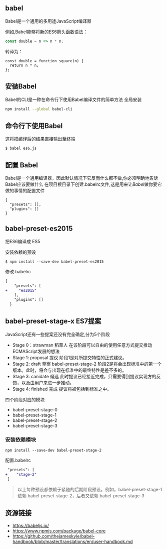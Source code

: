 ## babel
Babel是一个通用的多用途JavaScript编译器

例如,Babel能够将新的ES6箭头函数语法：
```javascript
const double = n => n * n;
```
转译为：
```
const double = function square(n) {
  return n * n;
};
```

## 安装Babel
Babel的CLI是一种在命令行下使用Babel编译文件的简单方法
全局安装
```bash
npm install --global babel-cli
```

## 命令行下使用Babel
这将把编译后的结果直接输出至终端
```
$ babel es6.js
```


## 配置 Babel
Babel是一个<span class="text-danger">通用</span>编译器，因此默认情况下它反而什么都不做,你必须明确地告诉Babel应该要做什么
在项目根目录下创建<span class="text-danger">.babelrc</span>文件,这是用来让*Babel*做你要它做的事情的配置文件
```
{
  "presets": [],
  "plugins": []
}
```

## babel-preset-es2015
把ES6编译成 ES5

安装依赖的预设
```
$ npm install --save-dev babel-preset-es2015
```

修改.babelrc
```diff
{
    "presets": [
+     "es2015"
    ],
    "plugins": []
  }
```

## babel-preset-stage-x ES7提案
JavaScript还有一些提案还没有完全确定,分为5个阶段
- Stage 0：strawman 稻草人
在该阶段可以自由的使用任意方式提交推动ECMAScript发展的想法
- Stage 1: proposal 提议
阶段1是对所提交特性的正式建议。
- Stage 2: draft 草案 babel-preset-stage-2
阶段2是将会出现标准中的第一个版本。此时，将会与出现在标准中的最终特性是差不多的。
- Stage 3: canidate 候选
此时提议已经接近完成，只需要得到提议实现方的反馈，以及由用户来进一步推动。
- Stage 4: finished 完成
提议将被包括到标准之中。

四个阶段对应的模块
- babel-preset-stage-0
- babel-preset-stage-1
- babel-preset-stage-2
- babel-preset-stage-3

### 安装依赖模块
```
npm install --save-dev babel-preset-stage-2
```
配置.babelrc
```diff
 "presets": [
+    "stage-2"
 ]
```
> 以上每种预设都依赖于紧随的后期阶段预设。例如，babel-preset-stage-1 依赖 babel-preset-stage-2，后者又依赖 babel-preset-stage-3

## 资源链接
* https://babeljs.io/
* https://www.npmjs.com/package/babel-core
* https://github.com/thejameskyle/babel-handbook/blob/master/translations/en/user-handbook.md

